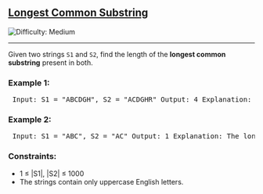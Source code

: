 <h2><a href="https://practice.geeksforgeeks.org/problems/longest-common-substring1452/1">Longest Common Substring</a></h2> <img src="https://img.shields.io/badge/Difficulty-Medium-orange" alt="Difficulty: Medium" /> <hr> <p>Given two strings <code>S1</code> and <code>S2</code>, find the length of the <b>longest common substring</b> present in both.</p> <h3>Example 1:</h3> <pre> Input: S1 = "ABCDGH", S2 = "ACDGHR" Output: 4 Explanation: The longest common substring is "CDGH" which has length 4. </pre> <h3>Example 2:</h3> <pre> Input: S1 = "ABC", S2 = "AC" Output: 1 Explanation: The longest common substring is "A" which has length 1. </pre> <h3>Constraints:</h3> <ul> <li>1 ≤ |S1|, |S2| ≤ 1000</li> <li>The strings contain only uppercase English letters.</li> </ul>
